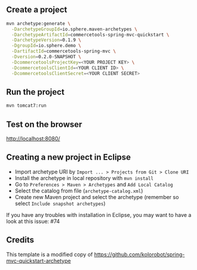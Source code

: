 Create a project
----------------

```bash
mvn archetype:generate \
  -DarchetypeGroupId=io.sphere.maven-archetypes \
  -DarchetypeArtifactId=commercetools-spring-mvc-quickstart \
  -DarchetypeVersion=0.1.9 \
  -DgroupId=io.sphere.demo \
  -DartifactId=commercetools-spring-mvc \
  -Dversion=0.2.0-SNAPSHOT \
  -DcommercetoolsProjectKey=<YOUR PROJECT KEY> \
  -DcommercetoolsClientId=<YOUR CLIENT ID> \
  -DcommercetoolsClientSecret=<YOUR CLIENT SECRET>
```

Run the project
----------------

```bash
mvn tomcat7:run
```

Test on the browser
-------------------

[http://localhost:8080/](http://localhost:8080/)


Creating a new project in Eclipse
----------------------------------

* Import archetype URI by `Import ... > Projects from Git > Clone URI`
* Install the archetype in local repository with `mvn install`
* Go to `Preferences > Maven > Archetypes` and `Add Local Catalog`
* Select the catalog from file (`archetype-catalog.xml`) 
* Create new Maven project and select the archetype (remember so select `Include snapshot archetypes`)

If you have any troubles with installation in Eclipse, you may want to have a look at this issue: #74

Credits
-------

This template is a modified copy of https://github.com/kolorobot/spring-mvc-quickstart-archetype